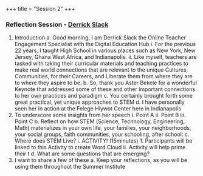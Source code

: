 +++
title = "Session 2"
+++

### Reflection Session - [Derrick Slack](https://dehsi2022.netlify.app/background/meettheteam/#derrick-slack)

1. Introduction
	a. Good morning, I am Derrick Slack the Online Teacher Engagement Specialist with the Digital Education Hub
		i. For the previous 22 years, I taught High School in various places such as New York, New Jersey, Ghana West Africa, and Indianapolis.
		ii. Like myself, teachers are tasked with taking their curricular materials and teaching practices to make real world connections that are relevant to the unique Cultures, Communities, for their Careers, and Liberate them from where they are to where they aspire to be.
	b. So, thank you Aster Bekele for a wonderful Keynote that addressed some of these and other important connections to her own practices and paradigm
	c. You certainly brought forth some great practical, yet unique approaches to STEM
	d. I have personally seen her in action at the Felege Hiywot Center here in Indianapolis
2. To underscore some insights from her speech
		i. Point A
		ii. Point B
		iii. Point C
	b. Reflect on how STEM (Science, Technology, Engineering, Math) materializes in your own life, your families, your neighborhoods, your social groups, faith communities, your schooling, after school: 
	c. Where does STEM Live?
		i. ACTIVITY! (15minutes) 
			1. Participants will be linked to this Activity to create Word Cloud
		ii. Activity will help prime their t
	d. What are some questions that are emerging?
3. I want to share a few of these
	a. Keep your reflections, as you will be using them throughout the Summer Institute
